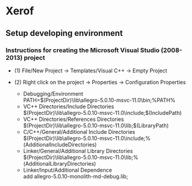 # Xerof
## Setup developing environment
### Instructions for creating the Microsoft Visual Studio (2008-2013) project
- (1) File/New Project -> Templates/Visual C++ -> Empty Project

- (2) Right click on the project -> Properties -> Configuration Properties
  - Debugging/Environment <br>
      PATH=$(ProjectDir)\lib\allegro-5.0.10-msvc-11.0\bin;%PATH%
  - VC++ Directories/Include Directories <br>
      $(ProjectDir)\lib\allegro-5.0.10-msvc-11.0\include;$(IncludePath)
  - VC++ Directories/References Directories <br>
      $(ProjectDir)\lib\allegro-5.0.10-msvc-11.0\lib;$(LibraryPath)
  - C/C++/General/Additional Include Directories <br>
      $(ProjectDir)\lib\allegro-5.0.10-msvc-11.0\include;%(AdditionalIncludeDirectories) 
  - Linker/General/Additional Library Directories <br>
      $(ProjectDir)\lib\allegro-5.0.10-msvc-11.0\lib;%(AdditionalLibraryDirectories)
  - Linker/Input/Additional Dependence <br>
      add allegro-5.0.10-monolith-md-debug.lib;
